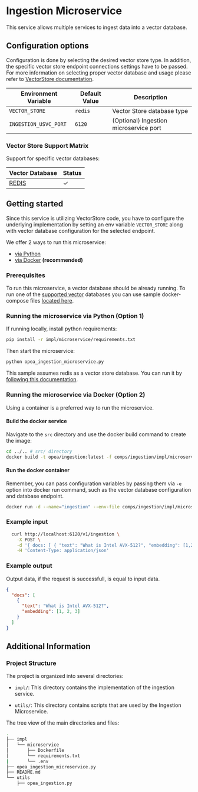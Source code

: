 # Ingestion Microservice

This service allows multiple services to ingest data into a vector database.

## Configuration options

Configuration is done by selecting the desired vector store type. In addition, the specific vector store endpoint connections settings have to be passed.  For more information on selecting proper vector database and usage please refer to [VectorStore documentation](../vectorstores/README.md).

| Environment Variable    | Default Value     | Description                                                                                      |
|-------------------------|-------------------|--------------------------------------------------------------------------------------------------|
| `VECTOR_STORE`          | `redis`           | Vector Store database type         |
| `INGESTION_USVC_PORT`          | `6120`           | (Optional) Ingestion microservice port         |

### Vector Store Support Matrix

Support for specific vector databases:

| Vector Database                             |  Status   |
| --------------------------------------------| --------- |
| [REDIS](../vectorstores/README.md#redis)    | &#x2713;  |

## Getting started

Since this service is utilizing VectorStore code, you have to configure the underlying implementation by setting an env variable `VECTOR_STORE` along with vector database configuration for the selected endpoint.

We offer 2 ways to run this microservice:
  - [via Python](#running-the-microservice-via-python-option-1)
  - [via Docker](#running-the-microservice-via-docker-option-2) **(recommended)**

### Prerequisites

To run this microservice, a vector database should be already running. To run one of the [supported vector](#vector-store-support-matrix) databases you can use sample docker-compose files [located here](../vectorstores/impl/).

### Running the microservice via Python (Option 1)

If running locally, install python requirements:

```bash
pip install -r impl/microservice/requirements.txt
```

Then start the microservice:

```bash
python opea_ingestion_microservice.py
```

This sample assumes redis as a vector store database. You can run it by [following this documentation](../vectorstores/README.md#redis).

### Running the microservice via Docker (Option 2)

Using a container is a preferred way to run the microservice.

#### Build the docker service

Navigate to the `src` directory and use the docker build command to create the image:

```bash
cd ../.. # src/ directory
docker build -t opea/ingestion:latest -f comps/ingestion/impl/microservice/Dockerfile .
```

#### Run the docker container

Remember, you can pass configuration variables by passing them via `-e` option into docker run command, such as the vector database configuration and database endpoint.

```bash
docker run -d --name="ingestion" --env-file comps/ingestion/impl/microservice/.env -p 6120:6120 opea/ingestion:latest
```

### Example input

```bash
  curl http://localhost:6120/v1/ingestion \
    -X POST \
    -d '{ docs: [ { "text": "What is Intel AVX-512?", "embedding": [1,2,3] } ] }' \
    -H 'Content-Type: application/json'
```
### Example output

Output data, if the request is successfull, is equal to input data.

```json
{
  "docs": [
    {
      "text": "What is Intel AVX-512?",
      "embedding": [1, 2, 3]
    }
  ]
}
```

## Additional Information
   
### Project Structure

The project is organized into several directories:

- `impl/`: This directory contains the implementation of the ingestion service.

- `utils/`: This directory contains scripts that are used by the Ingestion Microservice.

The tree view of the main directories and files:

```bash
.
├── impl
│   └── microservice
│       ├── Dockerfile
│       └── requirements.txt
|       └── .env
├── opea_ingestion_microservice.py
├── README.md
└── utils
    ├── opea_ingestion.py
```
